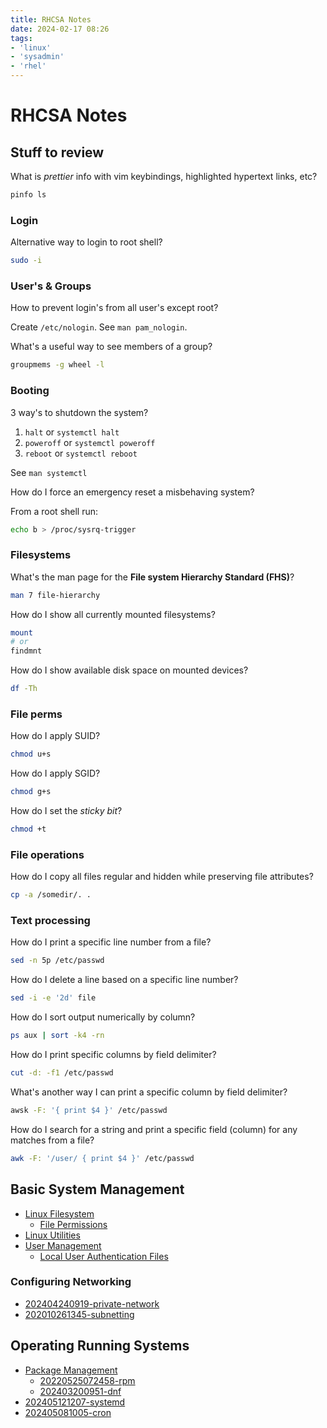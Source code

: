 ```yaml
---
title: RHCSA Notes
date: 2024-02-17 08:26
tags:
- 'linux'
- 'sysadmin'
- 'rhel'
---
```


# RHCSA Notes

## Stuff to review

What is _prettier_ info with vim keybindings, highlighted hypertext links, etc?

```bash
pinfo ls
```

### Login

Alternative way to login to root shell?

```bash
sudo -i
```

### User's & Groups

How to prevent login's from all user's except root? 

Create `/etc/nologin`. See `man pam_nologin`.

What's a useful way to see members of a group?

```bash
groupmems -g wheel -l
```

### Booting

3 way's to shutdown the system?

1. `halt` or `systemctl halt`
2. `poweroff` or `systemctl poweroff`
3. `reboot` or `systemctl reboot`

See `man systemctl`

How do I force an emergency reset a misbehaving system?

From a root shell run:

```bash
echo b > /proc/sysrq-trigger
```

### Filesystems

What's the man page for the **File system Hierarchy Standard (FHS)**?

```bash
man 7 file-hierarchy
```

How do I show all currently mounted filesystems?

```bash
mount
# or
findmnt
```

How do I show available disk space on mounted devices?

```bash
df -Th
```

### File perms

How do I apply SUID?

```bash
chmod u+s
```

How do I apply SGID?

```bash
chmod g+s
```

How do I set the _sticky bit_?

```bash
chmod +t
```

### File operations

How do I copy all files regular and hidden while preserving file attributes?

```bash
cp -a /somedir/. .
```


### Text processing

How do I print a specific line number from a file?

```bash
sed -n 5p /etc/passwd
```

How do I delete a line based on a specific line number?

```bash
sed -i -e '2d' file
```

How do I sort output numerically by column?

```bash
ps aux | sort -k4 -rn
```

How do I print specific columns by field delimiter?

```bash
cut -d: -f1 /etc/passwd
```

What's another way I can print a specific column by field delimiter?

```bash
awsk -F: '{ print $4 }' /etc/passwd
```

How do I search for a string and print a specific field (column) for any matches from a file?

```bash
awk -F: '/user/ { print $4 }' /etc/passwd
```



## Basic System Management

* [Linux Filesystem](20210905134830-linux-filesystem.md) 
  + [File Permissions](20210905135721-file-permissions.md)
* [Linux Utilities](20210919173649-linux-utilities.md)
* [User Management](202106-23143339-user_management.md)
  + [Local User Authentication Files](202402262058-local-user-auth-files.md)

### Configuring Networking

* [202404240919-private-network](202404240919-private-network.md)
* [202010261345-subnetting](202010261345-subnetting.md)

## Operating Running Systems

* [Package Management](202403200949-package-management.md)
  + [20220525072458-rpm](20220525072458-rpm.md)
  + [202403200951-dnf](202403200951-dnf.md)
* [202405121207-systemd](202405121207-systemd.md)
* [202405081005-cron](202405081005-cron.md)
